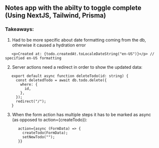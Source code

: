 <!-- @format -->

## Notes app with the abilty to toggle complete (Using NextJS, Tailwind, Prisma)

### Takeaways:

1. Had to be more specific about date formatting coming from the db, otherwise it caused a hydration error

```
   <p>Created at: {todo.createdAt.toLocaleDateString("en-US")}</p> // specified en-US formatting
```

2. Server actions need a redirect in order to show the updated data:

```
   export default async function deleteTodo(id: string) {
     const deletedTodo = await db.todo.delete({
       where: {
         id,
       },
     });
     redirect("/");
   }
```

3. When the form action has multiple steps it has to be marked as async (as opposed to action={createTodo}):

```
      action={async (FormData) => {
        createTodo(FormData);
        setNewTodo("");
      }}
```
